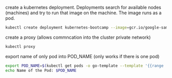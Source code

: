 create a kubernetes deployment.
Deployments search for available nodes (machines)
and try to run that image on the machine. The image runs as a pod.
```bash
kubectl create deployment kubernetes-bootcamp --image=gcr.io/google-samples/kubernetes-bootcamp:v1
```

create a proxy (allows commncation into the cluster private network)
```bash
kubectl proxy
```

export name of only pod into POD_NAME (only works if there is one pod)
```bash
export POD_NAME=$(kubectl get pods -o go-template --template '{{range .items}}{{.metadata.name}}{{"\n"}}{{end}}')
echo Name of the Pod: $POD_NAME
```